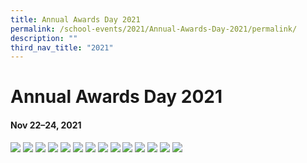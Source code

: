 ```yaml
---
title: Annual Awards Day 2021
permalink: /school-events/2021/Annual-Awards-Day-2021/permalink/
description: ""
third_nav_title: "2021"
---
```

# Annual Awards Day 2021

#### Nov 22–24, 2021

![](/images/Annual%20Awards%20Day%202021.png)
![](/images/Annual%20Awards%20Day2.png)
![](/images/Annual%20Awards%20Day3.png)
![](/images/Annual%20Awards%20Day4.png)
![](/images/Annual%20Awards%20Day5.png)
![](/images/Annual%20Awards%20Day6.png)
![](/images/Annual%20Awards%20Day7.png)
![](/images/Annual%20Awards%20Day8.png)
![](/images/Annual%20Awards%20Day9.png)
![](/images/Annual%20Awards%20Day10.png)
![](/images/Annual%20Awards%20Day11.png)
![](/images/Annual%20Awards%20Day12.png)
![](/images/Annual%20Awards%20Day13.png)
![](/images/Annual%20Awards%20Day14.png)